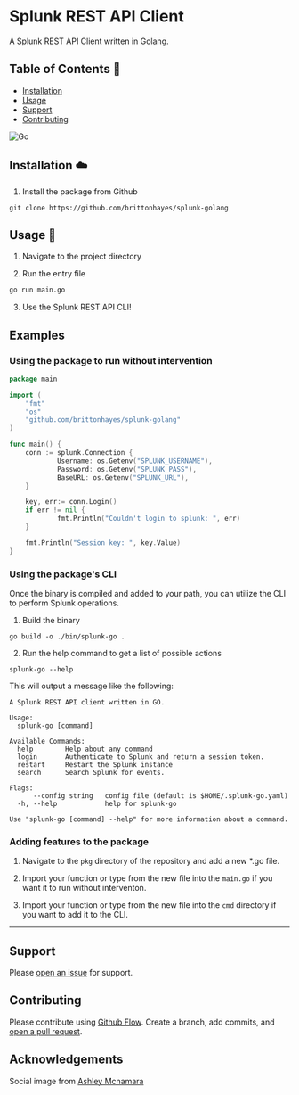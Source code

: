 # Splunk REST API Client

A Splunk REST API Client written in Golang.

## Table of Contents :notebook:

- [Installation](#installation)
- [Usage](#usage)
- [Support](#support)
- [Contributing](#contributing)

![Go](https://github.com/brittonhayes/splunk-golang/workflows/Go/badge.svg)

## Installation :cloud:

1. Install the package from Github

```
git clone https://github.com/brittonhayes/splunk-golang
```

## Usage :hammer:

1. Navigate to the project directory

2. Run the entry file

```bash
go run main.go

```

3. Use the Splunk REST API CLI!

## Examples

### Using the package to run without intervention

```go
package main

import (
    "fmt"
    "os"
    "github.com/brittonhayes/splunk-golang"
)

func main() {
    conn := splunk.Connection {
            Username: os.Getenv("SPLUNK_USERNAME"),
            Password: os.Getenv("SPLUNK_PASS"),
            BaseURL: os.Getenv("SPLUNK_URL"),
    }

    key, err:= conn.Login()
    if err != nil {
            fmt.Println("Couldn't login to splunk: ", err)
    }

    fmt.Println("Session key: ", key.Value)
}
```

### Using the package's CLI

Once the binary is compiled and added to your path, you can utilize the CLI to perform Splunk operations.

1. Build the binary

```shell
go build -o ./bin/splunk-go .

```

2. Run the help command to get a list of possible actions

```shell
splunk-go --help
```

This will output a message like the following:

```
A Splunk REST API client written in GO.

Usage:
  splunk-go [command]

Available Commands:
  help        Help about any command
  login       Authenticate to Splunk and return a session token.
  restart     Restart the Splunk instance
  search      Search Splunk for events.

Flags:
      --config string   config file (default is $HOME/.splunk-go.yaml)
  -h, --help            help for splunk-go

Use "splunk-go [command] --help" for more information about a command.

```

### Adding features to the package

1. Navigate to the `pkg` directory of the repository and add a new \*.go file.

2. Import your function or type from the new file into the `main.go` if you want it to run without interventon.

3. Import your function or type from the new file into the `cmd` directory if you want to add it to the CLI.

---

## Support

Please [open an issue](https://github.com/brittonhayes/splunk-golang/issues/new) for support.

## Contributing

Please contribute using [Github Flow](https://guides.github.com/introduction/flow/). Create a branch, add commits, and [open a pull request](https://github.com/brittonhayes/splunk-golang/compare/).

## Acknowledgements

Social image from [Ashley Mcnamara](https://github.com/ashleymcnamara/gophers)
